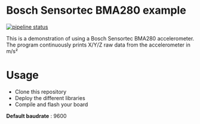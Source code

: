 # Bosch Sensortec BMA280 example
[![pipeline status](https://gitlab.com/catie_6tron/bosch-sensortec-bma280-example/badges/master/pipeline.svg)](https://gitlab.com/catie_6tron/bosch-sensortec-bma280-example/commits/master)

This is a demonstration of using a Bosch Sensortec BMA280 accelerometer. The program 
continuously prints X/Y/Z raw data from the accelerometer in m/s²

# Usage

* Clone this repository
* Deploy the different libraries
* Compile and flash your board

**Default baudrate** : 9600

